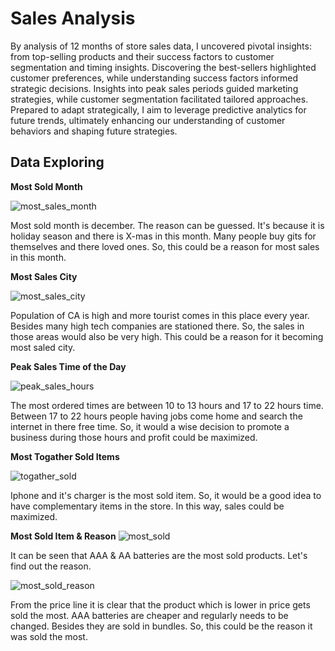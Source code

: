 
# Sales Analysis


By analysis of 12 months of store sales data, I uncovered pivotal insights: from top-selling products and their success factors to customer segmentation and timing insights. Discovering the best-sellers highlighted customer preferences, while understanding success factors informed strategic decisions. Insights into peak sales periods guided marketing strategies, while customer segmentation facilitated tailored approaches. Prepared to adapt strategically, I aim to leverage predictive analytics for future trends, ultimately enhancing our understanding of customer behaviors and shaping future strategies.



## Data Exploring

**Most Sold Month**


![most_sales_month](https://github.com/hasanmehedi2309/sales_data_analysis/assets/98232012/4e178504-8829-4ed8-8ae9-e5e4d083b99b)

Most sold month is december. The reason can be guessed. It's because it is holiday season and there is X-mas in this month. Many people buy gits for themselves and there loved ones. So, this could be a reason for most sales in this month.

**Most Sales City**

![most_sales_city](https://github.com/hasanmehedi2309/sales_data_analysis/assets/98232012/1954aa20-2f26-41fe-a46a-457ec23b8871)

Population of CA is high and more tourist comes in this place every year. Besides many high tech companies are stationed there. So, the sales in those areas would also be very high. This could be a reason for it becoming most saled city.

**Peak Sales Time of the Day**

![peak_sales_hours](https://github.com/hasanmehedi2309/sales_data_analysis/assets/98232012/b64e2106-d342-436d-b2de-90aaa7f0c87f)

The most ordered times are between 10 to 13 hours and 17 to 22 hours time. Between 17 to 22 hours people having jobs come home and search the internet in there free time. So, it would a wise decision to promote a business during those hours and profit could be maximized.

**Most Togather Sold Items**

![togather_sold](https://github.com/hasanmehedi2309/sales_data_analysis/assets/98232012/b7e8c3c5-69e0-44f1-86cd-97504a052ef7)

Iphone and it's charger is the most sold item. So, it would be a good idea to have complementary items in the store. In this way, sales could be maximized.

**Most Sold Item & Reason**
![most_sold](https://github.com/hasanmehedi2309/sales_data_analysis/assets/98232012/d5489580-5599-4311-89d6-bbbfde9b92e7)

It can be seen that AAA & AA batteries are the most sold products. Let's find out the reason.


![most_sold_reason](https://github.com/hasanmehedi2309/sales_data_analysis/assets/98232012/20ead19a-efe6-467f-8cf5-b29852712b36)

From the price line it is clear that the product which is lower in price gets sold the most. AAA batteries are cheaper and regularly needs to be changed. Besides they are sold in bundles. So, this could be the reason it was sold the most.






